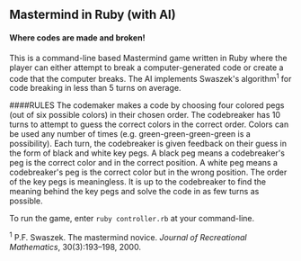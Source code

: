 ## Mastermind in Ruby (with AI)
#### Where codes are made and broken!

This is a command-line based Mastermind game written in Ruby where
the player can either attempt to break a computer-generated code or
create a code that the computer breaks. The AI implements Swaszek's
algorithm<sup>1</sup> for code breaking in less than 5 turns on average.

####RULES
The codemaker makes a code by choosing four colored pegs (out of 
six possible colors) in their chosen order. The codebreaker has 10
turns to attempt to guess the correct colors in the correct order.
Colors can be used any number of times (e.g. green-green-green-green
is a possibility). Each turn, the codebreaker is given feedback on
their guess in the form of black and white key pegs. A black peg
means a codebreaker's peg is the correct color and in the correct
position. A white peg means a codebreaker's peg is the correct color
but in the wrong position. The order of the key pegs is meaningless.
It is up to the codebreaker to find the meaning behind the key pegs
and solve the code in as few turns as possible.

To run the game, enter `ruby controller.rb` at your command-line.

<sup>1</sup> P.F. Swaszek. The mastermind novice. *Journal of Recreational Mathematics*,
30(3):193–198, 2000.